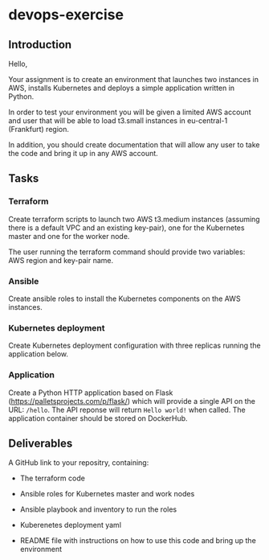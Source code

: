 # devops-exercise

## Introduction

Hello, 

Your assignment is to create an environment that launches two instances in AWS, installs Kubernetes and deploys a simple application written in Python.

In order to test your environment you will be given a limited AWS account and user that will be able to load t3.small instances in eu-central-1 (Frankfurt) region.

In addition, you should create documentation that will allow any user to take the code and bring it up in any AWS account.

## Tasks

### Terraform
Create terraform scripts to launch two AWS t3.medium instances (assuming there is a default VPC and an existing key-pair), one for the Kubernetes master and one for the worker node.

The user running the terraform command should provide two variables: AWS region and key-pair name.

### Ansible
Create ansible roles to install the Kubernetes components on the AWS instances.

### Kubernetes deployment
Create Kubernetes deployment configuration with three replicas running the application below.

### Application
Create a Python HTTP application based on Flask (https://palletsprojects.com/p/flask/) which will provide a single API on the URL: `/hello`.
The API reponse will return `Hello world!` when called.
The application container should be stored on DockerHub.


## Deliverables
A GitHub link to your repositry, containing:

* The terraform code

* Ansible roles for Kubernetes master and work nodes

* Ansible playbook and inventory to run the roles

* Kuberenetes deployment yaml

* README file with instructions on how to use this code and bring up the environment

